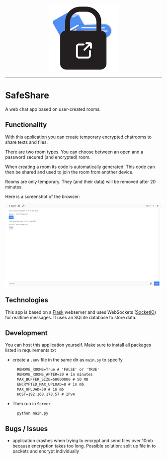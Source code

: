 <!-- Logo -->
<p align="center">
  <img width="220" src="./Server/static/icons/page_icon.png">
</p>

---

# SafeShare

A web chat app based on user-created rooms.

## Functionality

With this application you can create temporary encrypted chatrooms to share texts and files.

There are two room types. You can choose between an open and a password secured (and encrypted) room.

When creating a room its code is automatically generated. This code can then be shared and used to join the room from another device.

Rooms are only temporary. They (and their data) will be removed after 20 minutes.

Here is a screenshot of the browser:

![Screenshot](Screenshot.png "Screenshot")

## Technologies

This app is based on a [Flask](https://flask.palletsprojects.com/) webserver and uses WebSockets ([SocketIO](https://socket.io/)) for realtime messages. It uses an SQLite database to store data.

## Development

You can host this application yourself. Make sure to install all packages listed in requirements.txt

- create a `.env` file in the same dir as `main.py` to specify

        REMOVE_ROOMS=True # 'FALSE' or 'TRUE'
        REMOVE_ROOMS_AFTER=20 # in minutes
        MAX_BUFFER_SIZE=50000000 # 50 MB
        ENCRYPTED_MAX_UPLOAD=8 # in mb
        MAX_UPLOAD=50 # in mb
        HOST=192.168.178.57 # IPv4

- Then run in `Server`

        python main.py

## Bugs / Issues

- application crashes when trying to encrypt and send files over 10mb because encryption takes too long.
  Possible solution: split up file in to packets and encrypt individually
